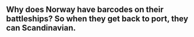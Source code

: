 ## Why does Norway have barcodes on their battleships? So when they get back to port, they can Scandinavian.
